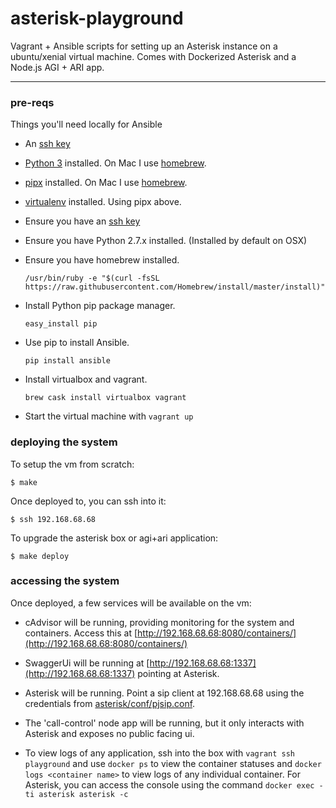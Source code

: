 # asterisk-playground

Vagrant + Ansible scripts for setting up an Asterisk instance on a ubuntu/xenial
virtual machine. Comes with Dockerized Asterisk and a Node.js AGI + ARI app.

-----

### pre-reqs

Things you'll need locally for Ansible

- An [ssh key](https://help.github.com/articles/generating-an-ssh-key/)
- [Python 3](https://www.python.org/downloads/) installed. On Mac I use [homebrew](https://brew.sh/).
- [pipx](https://github.com/pipxproject/pipx) installed. On Mac I use [homebrew](https://brew.sh/).
- [virtualenv](https://virtualenv.pypa.io/en/latest/installation.html) installed. Using pipx above.

- Ensure you have an [ssh key](https://help.github.com/articles/generating-an-ssh-key/)

- Ensure you have Python 2.7.x installed. (Installed by default on OSX)

- Ensure you have homebrew installed.

    ```/usr/bin/ruby -e "$(curl -fsSL https://raw.githubusercontent.com/Homebrew/install/master/install)"```

- Install Python pip package manager.

    ```easy_install pip```

- Use pip to install Ansible.

    ```pip install ansible```

- Install virtualbox and vagrant.

    ```brew cask install virtualbox vagrant```

- Start the virtual machine with `vagrant up`

### deploying the system

To setup the vm from scratch:

```
$ make
```

Once deployed to, you can ssh into it:

```
$ ssh 192.168.68.68
```

To upgrade the asterisk box or agi+ari application:

```
$ make deploy
```

### accessing the system

Once deployed, a few services will be available on the vm:

- cAdvisor will be running, providing monitoring for the system and
containers. Access this at
[http://192.168.68.68:8080/containers/](http://192.168.68.68:8080/containers/)

- SwaggerUi will be running at
[http://192.168.68.68:1337](http://192.168.68.68:1337) pointing at Asterisk.

- Asterisk will be running. Point a sip client at 192.168.68.68 using the
credentials from [asterisk/conf/pjsip.conf](asterisk/conf/pjsip.conf).

- The 'call-control' node app will be running, but it only interacts with Asterisk
and exposes no public facing ui.

- To view logs of any application, ssh into the box with `vagrant ssh playground`
and use `docker ps` to view the container statuses and `docker logs <container name>`
to view logs of any individual container. For Asterisk, you can access the console
using the command `docker exec -ti asterisk asterisk -c`
